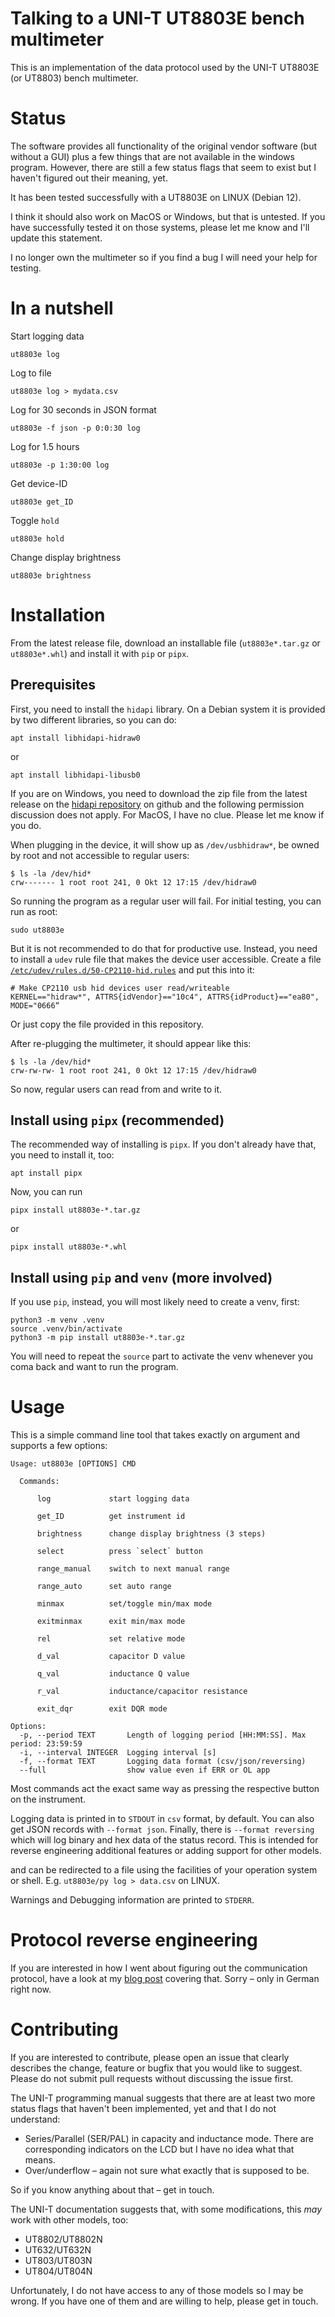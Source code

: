 # Talking to a UNI-T UT8803E bench multimeter 

This is an implementation of the data protocol used by the UNI-T UT8803E
(or UT8803) bench multimeter.


# Status 

The software provides all functionality of the original vendor software (but
without a GUI) plus a few things that are not available in the windows program.
However, there are still a few status flags that seem to exist but I haven't
figured out their meaning, yet.

It has been tested successfully with a UT8803E on LINUX (Debian 12).

I think it should also work on MacOS or Windows, but that is untested.  If you
have successfully tested it on those systems, please let me know and I'll update
this statement.

I no longer own the multimeter so if you find a bug I will need your help for
testing.


# In a nutshell

Start logging data

    ut8803e log

Log to file
    
    ut8803e log > mydata.csv

Log for 30 seconds in JSON format

    ut8803e -f json -p 0:0:30 log

Log for 1.5 hours

    ut8803e -p 1:30:00 log

Get device-ID

    ut8803e get_ID

Toggle `hold`

    ut8803e hold

Change display brightness 

    ut8803e brightness



# Installation

From the latest release file, download an installable file (`ut8803e*.tar.gz` or 
`ut8803e*.whl`) and install it with `pip` or `pipx`.


## Prerequisites

First, you need to install the `hidapi` library. On a Debian system it is provided by two
different libraries, so you can do:

    apt install libhidapi-hidraw0
    
or

    apt install libhidapi-libusb0


If you are on Windows, you need to download the zip file from the latest
release on the [hidapi repository](https://github.com/libusb/hidapi) on github
and the following permission discussion does not apply. For MacOS, I have no
clue. Please let me know if you do.

When plugging in the device, it will show up as `/dev/usbhidraw*`, be 
owned by root and not accessible to regular users:

    $ ls -la /dev/hid*
    crw------- 1 root root 241, 0 Okt 12 17:15 /dev/hidraw0

So running the program as a regular user will fail. For initial testing, you can
run as root:

    sudo ut8803e

But it is not recommended to do that for productive use. Instead, you need to install 
a `udev` rule file that makes the device user accessible. Create a file 
[`/etc/udev/rules.d/50-CP2110-hid.rules`](50-CP2110-hid.rules) and put this into it:

    # Make CP2110 usb hid devices user read/writeable
    KERNEL=="hidraw*", ATTRS{idVendor}=="10c4", ATTRS{idProduct}=="ea80", MODE="0666“

Or just copy the file provided in this repository.

After re-plugging the multimeter, it should appear like this:

    $ ls -la /dev/hid*
    crw-rw-rw- 1 root root 241, 0 Okt 12 17:15 /dev/hidraw0

So now, regular users can read from and write to it.

## Install using `pipx` (recommended)

The recommended way of installing is `pipx`. If you don't already have that,
you need to install it, too:

    apt install pipx

Now, you can run
    
    pipx install ut8803e-*.tar.gz 

or
    
    pipx install ut8803e-*.whl 


## Install using `pip` and `venv` (more involved)

If you use `pip`, instead, you will most likely need to create a venv, first:

    python3 -m venv .venv
    source .venv/bin/activate
    python3 -m pip install ut8803e-*.tar.gz 

You will need to repeat the `source` part to activate the venv whenever you 
coma back and want to run the program.


# Usage

This is a simple command line tool that takes exactly on argument and supports a
few options:

    Usage: ut8803e [OPTIONS] CMD

      Commands:

          log             start logging data

          get_ID          get instrument id

          brightness      change display brightness (3 steps)

          select          press `select` button

          range_manual    switch to next manual range

          range_auto      set auto range

          minmax          set/toggle min/max mode

          exitminmax      exit min/max mode

          rel             set relative mode

          d_val           capacitor D value

          q_val           inductance Q value

          r_val           inductance/capacitor resistance

          exit_dqr        exit DQR mode

    Options:
      -p, --period TEXT       Length of logging period [HH:MM:SS]. Max period: 23:59:59
      -i, --interval INTEGER  Logging interval [s]
      -f, --format TEXT       Logging data format (csv/json/reversing)
      --full                  show value even if ERR or OL app

Most commands act the exact same way as pressing the respective button
on the instrument. 

Logging data is printed in to `STDOUT` in `csv` format, by default.  You can
also get JSON records with `--format json`. Finally, there is `--format
reversing` which will log binary and hex data of the status record. This is
intended for reverse engineering additional features or adding support for other
models.

and can be
redirected to a file using the facilities of your operation system or shell.
E.g. `ut8803e/py log > data.csv` on LINUX.

Warnings and Debugging information are printed to `STDERR`.


# Protocol reverse engineering

If you are interested in how I went about figuring out the communication
protocol, have a look at my [blog
post](https://techbotch.org/blog/ut8803e-bench-meter/index.html#ut8803e-bench-meter)
covering that. Sorry – only in German right now.

# Contributing

If you are interested to contribute, please open an issue that clearly
describes the change, feature or bugfix that you would like to suggest. Please do not
submit pull requests without discussing the issue first.

The UNI-T programming manual suggests that there are at least two more status flags that
haven't been implemented, yet and that I do not understand:

* Series/Parallel (SER/PAL) in capacity and inductance mode. There are
  corresponding indicators on the LCD but I have no idea what that means.
* Over/underflow – again not sure what exactly that is supposed to be.
  
So if you know anything about that – get in touch.

The UNI-T documentation suggests that, with some modifications, this *may* work
with other models, too:

* UT8802/UT8802N
* UT632/UT632N
* UT803/UT803N
* UT804/UT804N

Unfortunately, I do not have access to any of those models so I may be wrong.
If you have one of them and are willing to help, please get in touch.

